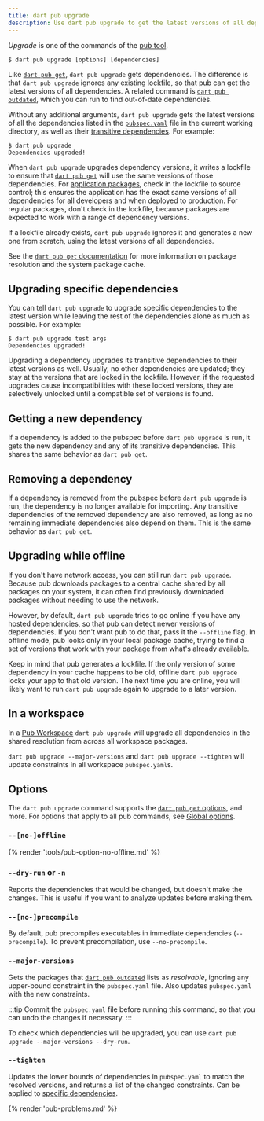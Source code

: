 ```yaml
---
title: dart pub upgrade
description: Use dart pub upgrade to get the latest versions of all dependencies used by your Dart app.
---
```


_Upgrade_ is one of the commands of the [pub tool](/tools/pub/cmd).

```plaintext
$ dart pub upgrade [options] [dependencies]
```

Like [`dart pub get`](/tools/pub/cmd/pub-get),
`dart pub upgrade` gets dependencies.
The difference is that `dart pub upgrade` ignores any existing
[lockfile](/tools/pub/glossary#lockfile),
so that pub can get the latest versions of all dependencies.
A related command is [`dart pub outdated`](/tools/pub/cmd/pub-outdated),
which you can run to find out-of-date dependencies.

Without any additional arguments, `dart pub upgrade` gets the latest
versions of all the dependencies listed in the
[`pubspec.yaml`](/tools/pub/pubspec) file in the current working
directory, as well as their [transitive
dependencies](/tools/pub/glossary#transitive-dependency).
For example:

```console
$ dart pub upgrade
Dependencies upgraded!
```

When `dart pub upgrade` upgrades dependency versions, it writes a lockfile to ensure that
[`dart pub get`](/tools/pub/cmd/pub-get) will use the same versions of those
dependencies. For [application packages][], check in the lockfile to
source control; this ensures the application has the exact same
versions of all dependencies for all developers and when deployed to
production. For regular packages, don't check in the lockfile,
because packages are expected to work with a range of dependency versions.

If a lockfile already exists, `dart pub upgrade` ignores it and generates a new
one from scratch, using the latest versions of all dependencies.

See the [`dart pub get` documentation](/tools/pub/cmd/pub-get) for more information
on package resolution and the system package cache.

[application packages]: /tools/pub/glossary#application-package

## Upgrading specific dependencies

You can tell `dart pub upgrade` to upgrade specific dependencies to the
latest version while leaving the rest of the dependencies alone as much as
possible. For example:

```console
$ dart pub upgrade test args
Dependencies upgraded!
```

Upgrading a dependency upgrades its transitive dependencies to their latest
versions as well. Usually, no other dependencies are updated; they stay at the
versions that are locked in the lockfile. However, if the requested upgrades
cause incompatibilities with these locked versions, they are selectively
unlocked until a compatible set of versions is found.


## Getting a new dependency

If a dependency is added to the pubspec before `dart pub upgrade` is run,
it gets the new dependency and any of its transitive dependencies.
This shares the same behavior as `dart pub get`.


## Removing a dependency

If a dependency is removed from the pubspec before `dart pub upgrade` is run,
the dependency is no longer available for importing.
Any transitive dependencies of the removed dependency are also removed,
as long as no remaining immediate dependencies also depend on them.
This is the same behavior as `dart pub get`.

## Upgrading while offline

If you don't have network access, you can still run `dart pub upgrade`.
Because pub downloads packages to a central cache shared by all packages
on your system, it can often find previously downloaded packages
without needing to use the network.

However, by default, `dart pub upgrade` tries to go online if you
have any hosted dependencies,
so that pub can detect newer versions of dependencies.
If you don't want pub to do that, pass it the `--offline` flag.
In offline mode, pub looks only in your local package cache,
trying to find a set of versions that work with your package from what's already
available.

Keep in mind that pub generates a lockfile. If the
only version of some dependency in your cache happens to be old,
offline `dart pub upgrade` locks your app to that old version.
The next time you are online, you will likely want to
run `dart pub upgrade` again to upgrade to a later version.

## In a workspace

In a [Pub Workspace](/guides/packages#workspaces) `dart pub upgrade` will
upgrade all dependencies in the shared resolution from across all workspace
packages.

`dart pub upgrade --major-versions` and `dart pub upgrade --tighten` will update
constraints in all workspace `pubspec.yaml`s.

## Options

The `dart pub upgrade` command supports the
[`dart pub get` options](/tools/pub/cmd/pub-get#options), and more.
For options that apply to all pub commands, see
[Global options](/tools/pub/cmd#global-options).

### `--[no-]offline`

{% render 'tools/pub-option-no-offline.md' %}

### `--dry-run` or `-n`

Reports the dependencies that would be changed,
but doesn't make the changes. This is useful if you
want to analyze updates before making them.

### `--[no-]precompile`

By default, pub precompiles executables
in immediate dependencies (`--precompile`).
To prevent precompilation, use `--no-precompile`.

### `--major-versions`

Gets the packages that [`dart pub outdated`][] lists as _resolvable_,
ignoring any upper-bound constraint in the `pubspec.yaml` file.
Also updates `pubspec.yaml` with the new constraints.

[`dart pub outdated`]: /tools/pub/cmd/pub-outdated

:::tip
Commit the `pubspec.yaml` file before running this command,
so that you can undo the changes if necessary.
:::

To check which dependencies will be upgraded,
you can use `dart pub upgrade --major-versions --dry-run`.

### `--tighten`

Updates the lower bounds of dependencies in `pubspec.yaml` to match the
resolved versions, and returns a list of the changed constraints. 
Can be applied to [specific dependencies](#upgrading-specific-dependencies).  


{% render 'pub-problems.md' %}
